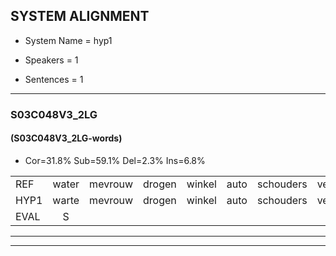 
## SYSTEM ALIGNMENT

- System Name = hyp1

- Speakers = 1

- Sentences = 1

---

### S03C048V3_2LG

#### (S03C048V3_2LG-words)

- Cor=31.8%	Sub=59.1%	Del=2.3%	Ins=6.8%

|  |  |  |  |  |  |  |  |  |  |  |  |  |  |  |  |  |  |  |  |  |  |  |  |  |  |  |  |  |  |  |  |  |  |  |  |  |  |  |  |  |  |  |  |  |
|:--- |:---:|:---:|:---:|:---:|:---:|:---:|:---:|:---:|:---:|:---:|:---:|:---:|:---:|:---:|:---:|:---:|:---:|:---:|:---:|:---:|:---:|:---:|:---:|:---:|:---:|:---:|:---:|:---:|:---:|:---:|:---:|:---:|:---:|:---:|:---:|:---:|:---:|:---:|:---:|:---:|:---:|:---:|:---:|:---:|
| REF | water | mevrouw | drogen | winkel | auto | schouders | verhaal | koning | moeilijk | speelplaats |  | drinken | hoofdpijn |  |  | regen | vliegtuig | stoppen | opnieuw | gooien | sneeuwen | moeder | liedje | potlood | fietsbel | vinger | dichtbij | meisje | chauffeur | muziek | waarom | scheuren | lawaai | zwemmen | vuurwerk | appel | *x | cola | kussen | eerste | circus | kleuren | voetbal | vlinder |
| HYP1 | warte | mevrouw | drogen | winkel | auto | schouders | verhaal | konin | moeilijk | speelplaats | dreent | een | hoofdpijn | regenen | vlieg | daar | stoppenopnieuw | hooien | snee | wen | mo | daar | iedja | potlot | fitsbij | vinger | dichtbij | bacho | chauffeur | muzik | waarom | schuiren | lawaai |  | swemmen | vierwerk | apg | cala | kis | heerste | schirkis | pleuren | voetpaal | fliende |
| EVAL | S |  |  |  |  |  |  | S |  |  | I | S |  | I | I | S | S | S | S | S | S | S | S | S | S |  |  | S |  | S |  | S |  | D | S | S | S | S | S | S | S | S | S | S |
---

---
